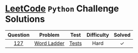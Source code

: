 # [LeetCode](https://leetcode.com/problemset/all/) `Python` Challenge Solutions

| Question | Problem                                         | Test             | Difficulty | Solved  |
|:--------:|:-----------------------------------------------:|:----------------:|:----------:|:-------:|
| [127]    | [Word Ladder][127.1]                            | [Tests][127.2]   | Hard       |    ✓    |

[127]:      https://leetcode.com/problems/word-ladder/
[127.1]:    questions/0127-Word_Ladder.py
[127.2]:    questions/0127-test_Word_Ladder.py
